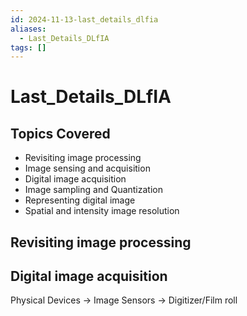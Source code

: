 ```yaml
---
id: 2024-11-13-last_details_dlfia
aliases:
  - Last_Details_DLfIA
tags: []
---
```


# Last_Details_DLfIA

## Topics Covered

- Revisiting image processing
- Image sensing and acquisition
- Digital image acquisition
- Image sampling and Quantization
- Representing digital image
- Spatial and intensity image resolution

## Revisiting image processing

## Digital image acquisition

Physical Devices -> Image Sensors -> Digitizer/Film roll
